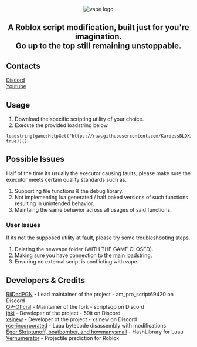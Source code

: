 <p align="center">
  <picture>
    <source media="(prefers-color-scheme: dark)" srcset="./README/starvapelogo-white.png">
    <source media="(prefers-color-scheme: light)" srcset="./README/starvapelogo-dark.png">
    <img alt="vape logo" src="./README/vapelogo.png">
  </picture>
</p>
<h2 align="center">
  A Roblox script modification, built just for you're imagination.
  <br/>
  Go up to the top still remaining unstoppable.
</h2>

## Contacts
[Discord](https://discord.gg/5bJPwUS5Pv)
<br/>
[Youtube](https://www.youtube.com/@kardessbloxofficial)

## Usage
1. Download the specific scripting utility of your choice.
2. Execute the provided loadstring below.
```luau
loadstring(game:HttpGet("https://raw.githubusercontent.com/KardessBLOX/StarVape/main/NewMainScript.lua", true))()
```

## Possible Issues
Half of the time its usually the executor causing faults, please make sure the executor meets certain quality standards such as.
1. Supporting file functions & the debug library.
2. Not implementing lua generated / half baked versions of such functions resulting in unintended behavior.
3. Maintaing the same behavior across all usages of said functions.
### User Issues
If its not the supposed utility at fault, please try some troubleshooting steps.
1. Deleting the newvape folder (WITH THE GAME CLOSED).
2. Making sure you have connection to [the main loadstring.](https://raw.githubusercontent.com/KardessBLOX/StarVape/refs/heads/main/NewMainScript.lua)
3. Ensuring no external script is conflicting with vape.

## Developers & Credits
[RiiDadPGN](https://github.com/RiiDadPGN) - Lead maintainer of the project - am_pro_script69420 on Discord
<br/>
[QP-Offcial](https://github.com/QP-Offcial) - Maintainer of the fork - scriptsqp on Discord
<br/>
[jhki](https://github.com/jhki0) - Developer of the project - 59it on Discord
<br/>
[xsinew](https://github.com/xsinew) - Developer of the project - xsinew on Discord
<br/>
[rce-incorporated](https://github.com/rce-incorporated/Fiu) - Luau bytecode disassembly with modifications
<br/>
[Egor Skriptunoff, boatbomber, and howmanysmall](https://devforum.roblox.com/t/open-source-hashlib/416732/1) - HashLibrary for Luau
<br/>
[Vernumerator](https://devforum.roblox.com/t/predict-projectile-ballistics-including-gravity-and-motion/1842434) - Projectile prediction for Roblox
